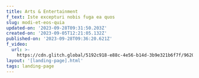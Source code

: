 ```yaml
---
title: Arts & Entertainment
f_text: Iste excepturi nobis fuga ea quos
slug: modi-et-eos-quia
updated-on: '2023-09-28T09:31:50.203Z'
created-on: '2023-09-05T12:21:05.132Z'
published-on: '2023-09-28T09:36:20.621Z'
f_video:
  url: >-
    https://cdn.glitch.global/5192c918-e88c-4e56-b14d-3b9e321b6f7f/9620557f2d60674c63eaded0cac55d7a%20(1).mp4?v=1693915987523
layout: '[landing-page].html'
tags: landing-page
---
```




